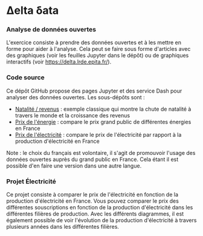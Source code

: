# Δelta δata

### Analyse de données ouvertes

L'exercice consiste à prendre des données ouvertes et à les mettre en forme pour aider à l'analyse. Cela peut se faire sous forme d'articles avec des graphiques (voir les feuilles Jupyter dans le dépôt) ou de graphiques interactifs (voir  https://delta.lrde.epita.fr/).

### Code source

Ce dépôt GitHub propose des pages Jupyter et des service Dash pour analyser des données ouvertes. Les sous-dépôts sont :

* [Natalité / revenus](https://github.com/oricou/delta/tree/main/population) : exemple classique qui montre la chute de natalité à travers le monde et la croissance des revenus
* [Prix de l'énergie](https://github.com/oricou/delta/tree/main/energies) : compare le prix grand public de différentes énergies en France
* [Prix de l'électricité](https://github.com/Enjoyshi/delta/tree/main/electricite) : compare le prix de l'électricité par rapport à la production d'électricité en France

Note : le choix du français est volontaire, il s'agit de promouvoir l'usage
       des données ouvertes auprès du grand public en France. Cela étant il
       est possible d'en faire une version dans une autre langue.

### Projet Électricité

Ce projet consiste à comparer le prix de l'électricité en fonction de la production d'électricité en France.
Vous pouvez comparer le prix des différentes souscriptions en fonction de la production d'électricité dans les différentes filières de production.
Avec les différents diagrammes, il est également possible de voir l'évolution de la production d'électricité à travers plusieurs années dans les différentes filières. 